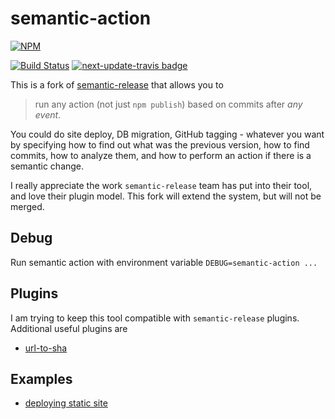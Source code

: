 # semantic-action

[![NPM][npm-icon]][npm-url]

[![Build Status](https://travis-ci.org/bahmutov/semantic-action.svg?branch=master)](https://travis-ci.org/bahmutov/semantic-action)
[![next-update-travis badge][nut-badge]][nut-readme]

This is a fork of [semantic-release][semantic-release] that allows you to

> run any action (not just `npm publish`) based on commits after *any event*.

You could do site deploy, DB migration, GitHub tagging - whatever you want
by specifying how to find out what was the previous version, how to find
commits, how to analyze them, and how to perform an action if there is
a semantic change.

I really appreciate the work `semantic-release` team has put into their tool,
and love their plugin model. This fork will extend the system, but will not
be merged.

## Debug

Run semantic action with environment variable `DEBUG=semantic-action ...`

## Plugins

I am trying to keep this tool compatible with `semantic-release` plugins.
Additional useful plugins are

* [url-to-sha](https://github.com/bahmutov/url-to-sha)

## Examples

* [deploying static site](https://github.com/bahmutov/test-semantic-deploy)

[semantic-release]: https://github.com/semantic-release/semantic-release

[npm-icon]: https://nodei.co/npm/semantic-action.svg?downloads=true
[npm-url]: https://npmjs.org/package/semantic-action
[nut-badge]: https://img.shields.io/badge/next--update--travis-ok-green.svg
[nut-readme]: https://github.com/bahmutov/next-update-travis#readme
